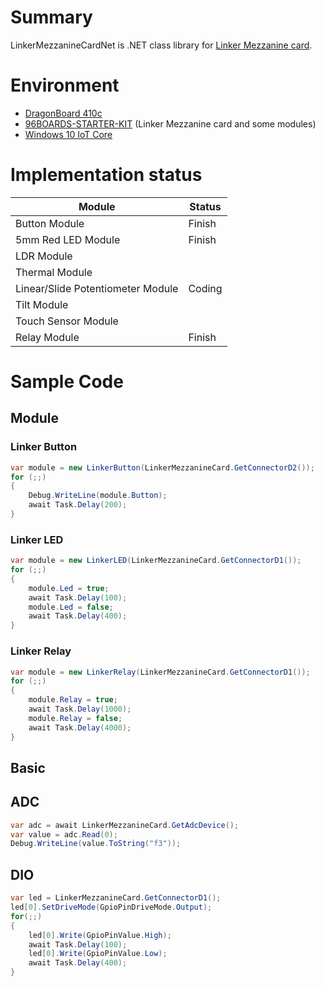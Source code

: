 # Summary

LinkerMezzanineCardNet is .NET class library for [Linker Mezzanine card](http://www.96boards.org/product/linker-mezzanine-starter-kit/).

# Environment

- [DragonBoard 410c](http://www.chip1stop.com/dispDetail.do?partId=ARRD-0000033)
- [96BOARDS-STARTER-KIT](http://www.chip1stop.com/dispDetail.do?partId=LINS-0000001) (Linker Mezzanine card and some modules)
- [Windows 10 IoT Core](https://developer.microsoft.com/ja-jp/windows/iot)

# Implementation status

Module|Status
-|-
Button Module|Finish
5mm Red LED Module|Finish
LDR Module|
Thermal Module|
Linear/Slide Potentiometer Module|Coding
Tilt Module|
Touch Sensor Module|
Relay Module|Finish

# Sample Code

## Module

### Linker Button

```csharp
var module = new LinkerButton(LinkerMezzanineCard.GetConnectorD2());
for (;;)
{
    Debug.WriteLine(module.Button);
    await Task.Delay(200);
}
```

### Linker LED

```csharp
var module = new LinkerLED(LinkerMezzanineCard.GetConnectorD1());
for (;;)
{
    module.Led = true;
    await Task.Delay(100);
    module.Led = false;
    await Task.Delay(400);
}
```

### Linker Relay

```csharp
var module = new LinkerRelay(LinkerMezzanineCard.GetConnectorD1());
for (;;)
{
    module.Relay = true;
    await Task.Delay(1000);
    module.Relay = false;
    await Task.Delay(4000);
}
```

## Basic

## ADC

```csharp
var adc = await LinkerMezzanineCard.GetAdcDevice();
var value = adc.Read(0);
Debug.WriteLine(value.ToString("f3"));
```

## DIO

```csharp
var led = LinkerMezzanineCard.GetConnectorD1();
led[0].SetDriveMode(GpioPinDriveMode.Output);
for(;;)
{
    led[0].Write(GpioPinValue.High);
    await Task.Delay(100);
    led[0].Write(GpioPinValue.Low);
    await Task.Delay(400);
}
```
